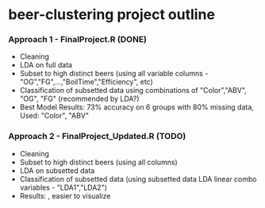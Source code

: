 # beer-clustering project outline

### Approach 1 - FinalProject.R (DONE)
* Cleaning
* LDA on full data
* Subset to high distinct beers (using all variable columns - "OG","FG",...,"BoilTime","Efficiency", etc)
* Classification of subsetted data using combinations of "Color","ABV", "OG", "FG"  (recommended by LDA?)
* Best Model Results: 73% accuracy on 6 groups with 80% missing data, Used: "Color", "ABV"

### Approach 2 - FinalProject_Updated.R (TODO)
* Cleaning
* Subset to high distinct beers (using all columns)
* LDA on subsetted data
* Classification of subsetted data (using subsetted data LDA linear combo variables - "LDA1","LDA2")
* Results:          , easier to visualize
